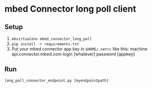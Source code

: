 # mbed Connector long poll client

## Setup

   1. `mkvirtualenv mbed_connector_long_poll`
   1. `pip install -r requirements.txt`
   2. Put your mbed connector app key in `$HOME/.netrc` like this:
    machine api.connector.mbed.com login [whatever] password [appkey]

## Run

    long_poll_connector_endpoint.py [myendpointpath]
